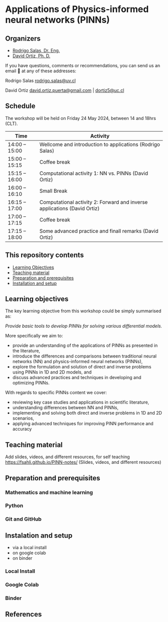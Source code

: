 # Applications of Physics-informed neural networks (PINNs)

## Organizers

 - [Rodrigo Salas, Dr. Eng.](https://github.com/rodsalasf)
 - [David Ortiz, Ph. D.](https://github.com/dortiz5)

If you have questions, comments or recommendations, you can send us an email 📧 at any of these addresses:

Rodrigo Salas [rodrigo.salas@uv.cl](mailto:rodrigo.salas@uv.cl)

David Ortiz [david.ortiz.puerta@gmail.com](mailto:david.ortiz.puerta@gmail.com) | [dortiz5@uc.cl](mailto:dortiz5@uc.cl)


## Schedule
The workshop will be held on Friday 24 May 2024, between 14 and 18hrs (CLT). 

| Time          | Activity |
| ------------- | --------- |
| 14:00 – 15:00 | Wellcome and introduction to applications (Rodrigo Salas)|
| 15:00 – 15:15 | Coffee break |
| 15:15 – 16:00 | Computational activity 1: NN vs. PINNs (David Ortiz)|
| 16:00 – 16:10 | Small Break |
| 16:15 – 17:00 | Computational activity 2: Forward and inverse applications (David Ortiz)|
| 17:00 – 17:15 | Coffee break |
| 17:15 – 18:00 | Some advanced practice and finall remarks (David Ortiz)|


## This repository contents

- [Learning Objectives](#learning-objectives)
- [Teaching material](#teaching-material)
- [Preparation and prerequisites](#preparation-and-prerequisites)
- [Installation and setup](#installation-and-setup)

## Learning objectives
The key learning objective from this workshop could be simply summarised as:

_Provide basic tools to develop PINNs for solving various differential models._

More specifically we aim to:

 - provide an understanding of the applications of PINNs as presented in the literature,
 - introduce the differences and comparisons between traditional neural networks (NN) and physics-informed neural networks (PINNs),
 - explore the formulation and solution of direct and inverse problems using PINNs in 1D and 2D models, and
 - discuss advanced practices and techniques in developing and optimizing PINNs.

With regards to specific PINNs content we cover:

 - reviewing key case studies and applications in scientific literature,
 - understanding differences between NN and PINNs,
 - implementing and solving both direct and inverse problems in 1D and 2D scenarios,
 - applying advanced techniques for improving PINN performance and accuracy


## Teaching material
Add slides, videos, and different resources, for self teaching
https://fsahli.github.io/PINN-notes/
(Slides, videos, and different resources)




## Preparation and prerequisites


### Mathematics and machine learning
### Python
### Git and GitHub


## Instalation and setup

* via a local install
* on google colab
* on binder

### Local Install

### Google Colab

### Binder

## References
